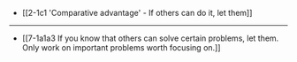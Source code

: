 - [[2-1c1 'Comparative advantage' - If others can do it, let them]]
---
- [[7-1a1a3 If you know that others can solve certain problems, let them. Only work on important problems worth focusing on.]]
